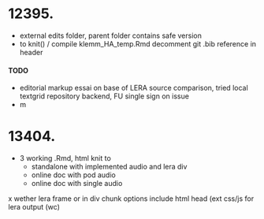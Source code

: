 # 12395.
- external edits folder, parent folder contains safe version
- to knit() / compile klemm_HA_temp.Rmd decomment git .bib reference in header

#### TODO
- editorial markup essai on base of LERA source comparison, tried local textgrid repository backend, FU single sign on issue
- m

# 13404.
- 3 working .Rmd, html knit to 
  - standalone with implemented audio and lera div
  - online doc with pod audio
  - online doc with single audio

x wether lera frame or in div
chunk options include html head (ext css/js for lera output
(wc)
